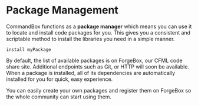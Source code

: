 # Package Management

CommandBox functions as a **package manager** which means you can use it to locate and install code packages for you. This gives you a consistent and scriptable method to install the libraries you need in a simple manner.

```
install myPackage
```

By default, the list of available packages is on ForgeBox, our CFML code share site. Additional endpoints such as Git, or HTTP will soon be available. When a package is installed, all of its dependencies are automatically installed for you for quick, easy experience.

You can easily create your own packages and register them on ForgeBox so the whole community can start using them. 